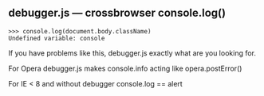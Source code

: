 debugger.js — crossbrowser console.log()
----------------------------------------

    >>> console.log(document.body.className) 
    Undefined variable: console

If you have problems like this, debugger.js exactly what are you looking for.

For Opera debugger.js makes console.info acting like opera.postError()

For IE < 8 and without debugger console.log == alert